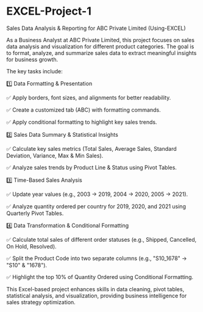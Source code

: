 # EXCEL-Project-1
Sales Data Analysis &amp; Reporting for ABC Private Limited (Using-EXCEL)

As a Business Analyst at ABC Private Limited, this project focuses on sales data analysis and visualization for different product categories. The goal is to format, analyze, and summarize sales data to extract meaningful insights for business growth.

The key tasks include:

1️⃣ Data Formatting & Presentation

✅ Apply borders, font sizes, and alignments for better readability.

✅ Create a customized tab (ABC) with formatting commands.

✅ Apply conditional formatting to highlight key sales trends.

2️⃣ Sales Data Summary & Statistical Insights

✅ Calculate key sales metrics (Total Sales, Average Sales, Standard Deviation, Variance, Max & Min Sales).

✅ Analyze sales trends by Product Line & Status using Pivot Tables.

3️⃣ Time-Based Sales Analysis

✅ Update year values (e.g., 2003 → 2019, 2004 → 2020, 2005 → 2021).

✅ Analyze quantity ordered per country for 2019, 2020, and 2021 using Quarterly Pivot Tables.

4️⃣ Data Transformation & Conditional Formatting

✅ Calculate total sales of different order statuses (e.g., Shipped, Cancelled, On Hold, Resolved).

✅ Split the Product Code into two separate columns (e.g., "S10_1678" → "S10" & "1678").

✅ Highlight the top 10% of Quantity Ordered using Conditional Formatting.

This Excel-based project enhances skills in data cleaning, pivot tables, statistical analysis, and visualization, providing business intelligence for sales strategy optimization.
